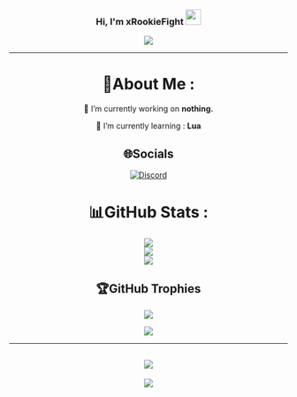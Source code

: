 <h3 align="center">
  Hi, I'm xRookieFight
  <img src="https://media.giphy.com/media/hvRJCLFzcasrR4ia7z/giphy.gif" width="28">
</h3>
<p align="center">
  <a href="https://github.com/xRookieFight"><img src="https://readme-typing-svg.herokuapp.com?color=%2336BCF7&center=true&vCenter=true&lines=Hi+%2C+welcome+to+my+profile!"></a>
</p>

---
<div align="center">
  
# 💫About Me :
🔭 I’m currently working on **nothing.**
  
🌱 I’m currently learning : **Lua**



## 🌐Socials
 [![Discord](https://img.shields.io/badge/Discord-%239146FF.svg?logo=Discord&logoColor=white)](https://discord.gg/h5yegyXy84) 

# 📊GitHub Stats :
![](https://github-readme-stats.vercel.app/api?username=xRookieFight&theme=radical&hide_border=false&include_all_commits=false&count_private=false)<br/>
![](https://github-readme-streak-stats.herokuapp.com/?user=xRookieFight&theme=radical&hide_border=false)<br/>
![](https://github-readme-stats.vercel.app/api/top-langs/?username=xRookieFight&theme=radical&hide_border=false&include_all_commits=false&count_private=false&layout=compact)

## 🏆GitHub Trophies
![](https://github-profile-trophy.vercel.app/?username=xRookieFight&theme=discord&no-frame=false&no-bg=false&margin-w=4)

  
  
![](https://quotes-github-readme.vercel.app/api?type=horizontal&theme=merko)

---
![](http://ForTheBadge.com/images/badges/built-by-developers.svg)
---
![](https://komarev.com/ghpvc/?username=xRookieFight&label=Visitors+Count&color=brightgreen)
</div>
